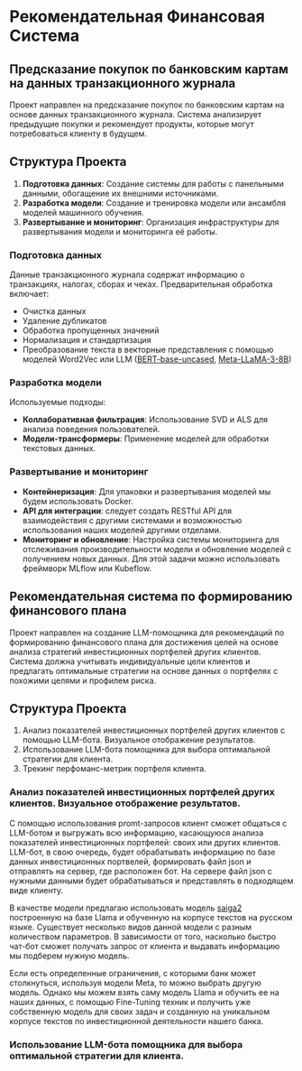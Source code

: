 # Рекомендательная Финансовая Система

## Предсказание покупок по банковским картам на данных транзакционного журнала
Проект направлен на предсказание покупок по банковским картам на основе данных транзакционного журнала. Система анализирует предыдущие покупки и рекомендует продукты, которые могут потребоваться клиенту в будущем.

## Структура Проекта
1. **Подготовка данных**: Создание системы для работы с панельными данными, обогащение их внешними источниками.
2. **Разработка модели**: Создание и тренировка модели или ансамбля моделей машинного обучения.
3. **Развертывание и мониторинг**: Организация инфраструктуры для развертывания модели и мониторинга её работы.

### Подготовка данных
Данные транзакционного журнала содержат информацию о транзакциях, налогах, сборах и чеках. Предварительная обработка включает:
- Очистка данных
- Удаление дубликатов
- Обработка пропущенных значений
- Нормализация и стандартизация
- Преобразование текста в векторные представления с помощью моделей Word2Vec или LLM ([BERT-base-uncased](https://huggingface.co/google/bert_uncased_L-12_H-768_A-12), [Meta-LLaMA-3-8B](https://huggingface.co/meta/llama-3b8))

### Разработка модели
Используемые подходы:
- **Коллаборативная фильтрация**: Использование SVD и ALS для анализа поведения пользователей.
- **Модели-трансформеры**: Применение моделей для обработки текстовых данных.

### Развертывание и мониторинг
- **Контейнеризация**: Для упаковки и развертывания моделей мы будем использовать Docker.
- **API для интеграции**: следует создать RESTful API для взаимодействия с другими системами и возможностью использования наших моделей другими отделами.
- **Мониторинг и обновление**: Настройка системы мониторинга для отслеживания производительности модели и обновление моделей с получением новых данных. Для этой задачи можно использовать фреймворк MLflow или Kubeflow.

## Рекомендательная система по формированию финансового плана
Проект направлен на создание LLM-помощника для рекомендаций по формированию финансового плана для достижения целей на основе анализа стратегий инвестиционных портфелей других клиентов. Система должна учитывать индивидуальные цели клиентов и предлагать оптимальные стратегии на основе данных о портфелях с похожими целями и профилем риска.

## Структура Проекта
1. Анализ показателей инвестиционных портфелей других клиентов с помощью LLM-бота. Визуальное отображение результатов.
2. Использование LLM-бота помощника для выбора оптимальной стратегии для клиента.
3. Трекинг перфоманс-метрик портфеля клиента. 

### Анализ показателей инвестиционных портфелей других клиентов. Визуальное отображение результатов.
С помощью использования promt-запросов клиент сможет общаться с LLM-ботом и выгружать всю информацию, касающуюся анализа показателей инвестиционных портфелей: своих или других клиентов. LLM-бот, в свою очередь, будет обрабатывать информацию по базе данных инвестиционных портвелей, формировать файл json и отправлять на сервер, где расположен бот. На сервере файл json с нужными данными будет обрабатываться и представлять в подходящем виде клиенту. 

В качестве модели предлагаю использовать модель [saiga2](IlyaGusev/saiga2_70b_lora) построенную на базе Llama и обученную на корпусе текстов на русском языке. Существует несколько видов данной модели с разным количеством параметров. В зависимости от того, насколько быстро чат-бот сможет получать запрос от клиента и выдавать информацию мы подберем нужную модель.

Если есть определенные ограничения, с которыми банк может столкнуться, используя модели Meta, то можно выбрать другую модель. Однако мы можем взять саму модель Llama и обучить ее на наших данных, с помощью Fine-Tuning техник и получить уже собственную модель для своих задач и созданную на уникальном корпусе текстов по инвестиционной деятельности нашего банка.

### Использование LLM-бота помощника для выбора оптимальной стратегии для клиента.



